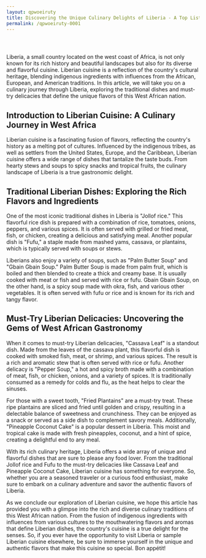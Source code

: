 ```yaml
---
layout: qpwoeiruty
title: Discovering the Unique Culinary Delights of Liberia - A Top List of Authentic Liberian Cuisine
permalink: /qpwoeiruty-0001
---
```





<div class="separator" style="clear: both;"><a href="https://blogger.googleusercontent.com/img/b/R29vZ2xl/AVvXsEjLSSsEXf2a1MwlW7AxLEWlyv0CTJhMoRZho69SuWZ_EfgcD95WYlonIbKmW9HEWO3VWM6j-y-MYdH368kLYpI9E0pjiCKGGcI1VOKT-bFGlcuRjfc1Dgu7D3mLHYMK5djRKXXe0W-v5aJzftmTl60M8cAAKwM_BUoj7eO-FzHs8lQG7DXjr6VrdFrr7Q4/s1600/images%20%286%29.jpeg" style="display: block; padding: 1em 0; text-align: center; "><img alt="" border="0" data-original-height="452" data-original-width="678" src="https://blogger.googleusercontent.com/img/b/R29vZ2xl/AVvXsEjLSSsEXf2a1MwlW7AxLEWlyv0CTJhMoRZho69SuWZ_EfgcD95WYlonIbKmW9HEWO3VWM6j-y-MYdH368kLYpI9E0pjiCKGGcI1VOKT-bFGlcuRjfc1Dgu7D3mLHYMK5djRKXXe0W-v5aJzftmTl60M8cAAKwM_BUoj7eO-FzHs8lQG7DXjr6VrdFrr7Q4/s1600/images%20%286%29.jpeg"/></a></div>

<p>Liberia, a small country located on the west coast of Africa, is not only known for its rich history and beautiful landscapes but also for its diverse and flavorful cuisine. Liberian cuisine is a reflection of the country's cultural heritage, blending indigenous ingredients with influences from the African, European, and American traditions. In this article, we will take you on a culinary journey through Liberia, exploring the traditional dishes and must-try delicacies that define the unique flavors of this West African nation.</p>
<h2>Introduction to Liberian Cuisine: A Culinary Journey in West Africa</h2>
<p>Liberian cuisine is a fascinating fusion of flavors, reflecting the country's history as a melting pot of cultures. Influenced by the indigenous tribes, as well as settlers from the United States, Europe, and the Caribbean, Liberian cuisine offers a wide range of dishes that tantalize the taste buds. From hearty stews and soups to spicy snacks and tropical fruits, the culinary landscape of Liberia is a true gastronomic delight.</p>
<h2>Traditional Liberian Dishes: Exploring the Rich Flavors and Ingredients</h2>
<p>One of the most iconic traditional dishes in Liberia is &quot;Jollof rice.&quot; This flavorful rice dish is prepared with a combination of rice, tomatoes, onions, peppers, and various spices. It is often served with grilled or fried meat, fish, or chicken, creating a delicious and satisfying meal. Another popular dish is &quot;Fufu,&quot; a staple made from mashed yams, cassava, or plantains, which is typically served with soups or stews.</p>
<p>Liberians also enjoy a variety of soups, such as &quot;Palm Butter Soup&quot; and &quot;Gbain Gbain Soup.&quot; Palm Butter Soup is made from palm fruit, which is boiled and then blended to create a thick and creamy base. It is usually cooked with meat or fish and served with rice or fufu. Gbain Gbain Soup, on the other hand, is a spicy soup made with okra, fish, and various other vegetables. It is often served with fufu or rice and is known for its rich and tangy flavor.</p>
<h2>Must-Try Liberian Delicacies: Uncovering the Gems of West African Gastronomy</h2>
<p>When it comes to must-try Liberian delicacies, &quot;Cassava Leaf&quot; is a standout dish. Made from the leaves of the cassava plant, this flavorful dish is cooked with smoked fish, meat, or shrimp, and various spices. The result is a rich and aromatic stew that is often served with rice or fufu. Another delicacy is &quot;Pepper Soup,&quot; a hot and spicy broth made with a combination of meat, fish, or chicken, onions, and a variety of spices. It is traditionally consumed as a remedy for colds and flu, as the heat helps to clear the sinuses.</p>
<p>For those with a sweet tooth, &quot;Fried Plantains&quot; are a must-try treat. These ripe plantains are sliced and fried until golden and crispy, resulting in a delectable balance of sweetness and crunchiness. They can be enjoyed as a snack or served as a side dish to complement savory meals. Additionally, &quot;Pineapple Coconut Cake&quot; is a popular dessert in Liberia. This moist and tropical cake is made with fresh pineapples, coconut, and a hint of spice, creating a delightful end to any meal.</p>
<p>With its rich culinary heritage, Liberia offers a wide array of unique and flavorful dishes that are sure to please any food lover. From the traditional Jollof rice and Fufu to the must-try delicacies like Cassava Leaf and Pineapple Coconut Cake, Liberian cuisine has something for everyone. So, whether you are a seasoned traveler or a curious food enthusiast, make sure to embark on a culinary adventure and savor the authentic flavors of Liberia.</p>
<p>As we conclude our exploration of Liberian cuisine, we hope this article has provided you with a glimpse into the rich and diverse culinary traditions of this West African nation. From the fusion of indigenous ingredients with influences from various cultures to the mouthwatering flavors and aromas that define Liberian dishes, the country's cuisine is a true delight for the senses. So, if you ever have the opportunity to visit Liberia or sample Liberian cuisine elsewhere, be sure to immerse yourself in the unique and authentic flavors that make this cuisine so special. Bon appétit!</p>



